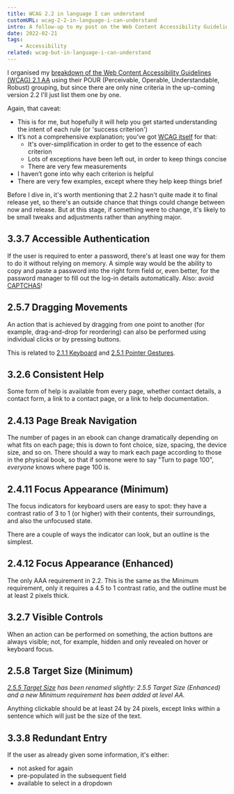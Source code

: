 ```yaml
---
title: WCAG 2.2 in language I can understand
customURL: wcag-2-2-in-language-i-can-understand
intro: A follow-up to my post on the Web Content Accessibility Guidelines 2.1, level AA; this time explaining the nine rules coming up in WCAG 2.2.
date: 2022-02-21
tags:
    - Accessibility
related: wcag-but-in-language-i-can-understand
---
```


I organised my [breakdown of the Web Content Accessibility Guidelines (WCAG) 2.1 AA](/blog/wcag-but-in-language-i-can-understand) using their POUR (Perceivable, Operable, Understandable, Robust) grouping, but since there are only nine criteria in the up-coming version 2.2 I'll just list them one by one.

Again, that caveat:

- This is for me, but hopefully it will help you get started understanding the intent of each rule (or 'success criterion')
- It’s not a comprehensive explanation; you’ve got [WCAG itself](https://www.w3.org/TR/WCAG22/) for that:
    - It's over-simplification in order to get to the essence of each criterion
    - Lots of exceptions have been left out, in order to keep things concise
    - There are very few measurements
- I haven’t gone into why each criterion is helpful
- There are very few examples, except where they help keep things brief

Before I dive in, it's worth mentioning that 2.2 hasn't quite made it to final release yet, so there's an outside chance that things could change between now and release. But at this stage, if something were to change, it's likely to be small tweaks and adjustments rather than anything major.


## 3.3.7 Accessible Authentication

If the user is required to enter a password, there's at least one way for them to do it without relying on memory. A simple way would be the ability to copy and paste a password into the right form field or, even better, for the password manager to fill out the log-in details automatically. Also: avoid [CAPTCHAS](https://en.wikipedia.org/wiki/CAPTCHA)!


## 2.5.7 Dragging Movements

An action that is achieved by dragging from one point to another (for example, drag-and-drop for reordering) can also be performed using individual clicks or by pressing buttons.

This is related to [2.1.1 Keyboard](/blog/wcag-but-in-language-i-can-understand#211-keyboard) and [2.5.1 Pointer Gestures](/blog/wcag-but-in-language-i-can-understand#251-pointer-gestures).


## 3.2.6 Consistent Help

Some form of help is available from every page, whether contact details, a contact form, a link to a contact page, or a link to help documentation.


## 2.4.13 Page Break Navigation

The number of pages in an ebook can change dramatically depending on what fits on each page; this is down to font choice, size, spacing, the device size, and so on. There should a way to mark each page according to those in the physical book, so that if someone were to say "Turn to page 100", *everyone* knows where page 100 is.


## 2.4.11 Focus Appearance (Minimum)

The focus indicators for keyboard users are easy to spot: they have a contrast ratio of 3 to 1 (or higher) with their contents, their surroundings, and also the unfocused state.

There are a couple of ways the indicator can look, but an outline is the simplest.


## 2.4.12 Focus Appearance (Enhanced)

The only AAA requirement in 2.2. This is the same as the Minimum requirement, only it requires a 4.5 to 1 contrast ratio, and the outline must be at least 2 pixels thick.


## 3.2.7 Visible Controls

When an action can be performed on something, the action buttons are always visible; not, for example, hidden and only revealed on hover or keyboard focus.


## 2.5.8 Target Size (Minimum)

<i>[2.5.5 Target Size](https://www.w3.org/TR/WCAG21/#target-size) has been renamed slightly: 2.5.5 Target Size (Enhanced) and a new Minimum requirement has been added at level AA.</i>

Anything clickable should be at least 24 by 24 pixels, except links within a sentence which will just be the size of the text.


## 3.3.8 Redundant Entry

If the user as already given some information, it's either:

- not asked for again
- pre-populated in the subsequent field
- available to select in a dropdown
